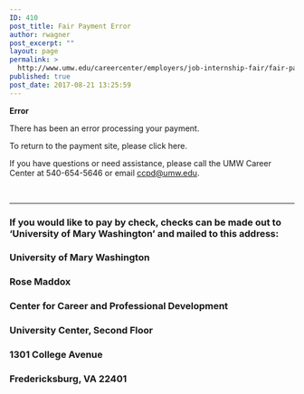 ```yaml
---
ID: 410
post_title: Fair Payment Error
author: rwagner
post_excerpt: ""
layout: page
permalink: >
  http://www.umw.edu/careercenter/employers/job-internship-fair/fair-payment-error/
published: true
post_date: 2017-08-21 13:25:59
---
```

<div id="umw-custom-background">
<div id="wrap">
<div id="inner">
<div id="content-sidebar-wrap">
<div id="content" class="hfeed">
<div class="post-13921 page type-page status-publish hentry entry">
<div class="entry-content">

<strong>Error</strong>

There has been an error processing your payment.

To return to the payment site, please click here.

If you have questions or need assistance, please call the UMW Career Center at 540-654-5646 or email ccpd@umw.edu.

&nbsp;

<hr />

<h3>If you would like to pay by check, checks can be made out to ‘University of Mary Washington’ and mailed to this address:</h3>
<h3>University of Mary Washington</h3>
<h3>Rose Maddox</h3>
<h3>Center for Career and Professional Development</h3>
<h3>University Center, Second Floor</h3>
<h3>1301 College Avenue</h3>
<h3>Fredericksburg, VA 22401</h3>
</div>
</div>
</div>
</div>
</div>
</div>
</div>
